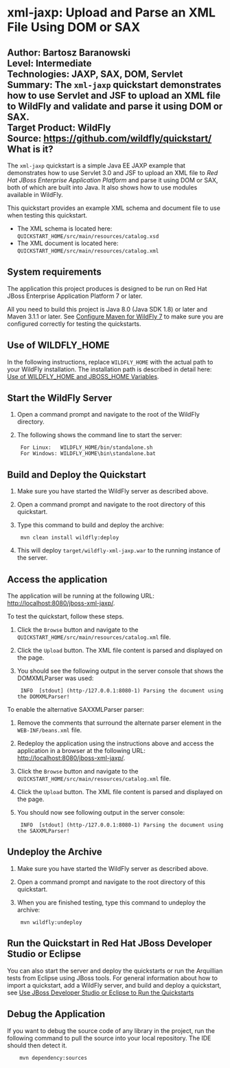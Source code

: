 xml-jaxp: Upload and Parse an XML File Using DOM or SAX
========================
Author: Bartosz Baranowski  
Level: Intermediate  
Technologies: JAXP, SAX, DOM, Servlet  
Summary: The `xml-jaxp` quickstart demonstrates how to use Servlet and JSF to upload an XML file to WildFly and validate and parse it using DOM or SAX.  
Target Product: WildFly  
Source: <https://github.com/wildfly/quickstart/>  
What is it?
-----------

The `xml-jaxp` quickstart is a simple Java EE JAXP example that demonstrates how to use Servlet 3.0 and JSF to upload an XML file to *Red Hat JBoss Enterprise Application Platform* and parse it using DOM or SAX, both of which are built into Java. It also shows how to use modules available in WildFly.

This quickstart provides an example XML schema and document file to use when testing this quickstart.

* The XML schema is located here: `QUICKSTART_HOME/src/main/resources/catalog.xsd` 
* The XML document is located here: `QUICKSTART_HOME/src/main/resources/catalog.xml`

 
System requirements
-------------------

The application this project produces is designed to be run on Red Hat JBoss Enterprise Application Platform 7 or later. 

All you need to build this project is Java 8.0 (Java SDK 1.8) or later and Maven 3.1.1 or later. See [Configure Maven for WildFly 7](https://github.com/jboss-developer/jboss-developer-shared-resources/blob/master/guides/CONFIGURE_MAVEN_JBOSS_EAP7.md#configure-maven-to-build-and-deploy-the-quickstarts) to make sure you are configured correctly for testing the quickstarts.


Use of WILDFLY_HOME
---------------

In the following instructions, replace `WILDFLY_HOME` with the actual path to your WildFly installation. The installation path is described in detail here: [Use of WILDFLY_HOME and JBOSS_HOME Variables](https://github.com/jboss-developer/jboss-developer-shared-resources/blob/master/guides/USE_OF_EAP7_HOME.md#use-of-eap_home-and-jboss_home-variables).


Start the WildFly Server
-------------------------

1. Open a command prompt and navigate to the root of the WildFly directory.
2. The following shows the command line to start the server:

        For Linux:   WILDFLY_HOME/bin/standalone.sh
        For Windows: WILDFLY_HOME\bin\standalone.bat

 
Build and Deploy the Quickstart
-------------------------

1. Make sure you have started the WildFly server as described above.
2. Open a command prompt and navigate to the root directory of this quickstart.
3. Type this command to build and deploy the archive:

        mvn clean install wildfly:deploy

4. This will deploy `target/wildfly-xml-jaxp.war` to the running instance of the server.


Access the application 
---------------------

The application will be running at the following URL: <http://localhost:8080/jboss-xml-jaxp/>.

To test the quickstart, follow these steps.

1. Click the `Browse` button and navigate to the `QUICKSTART_HOME/src/main/resources/catalog.xml` file.
2. Click the `Upload` button. The XML file content is parsed and displayed on the page. 
3. You should see the following output in the server console that shows the DOMXMLParser was used:

        INFO  [stdout] (http-/127.0.0.1:8080-1) Parsing the document using the DOMXMLParser!

To enable the alternative SAXXMLParser parser:

1. Remove the comments that surround the alternate parser element in the `WEB-INF/beans.xml` file.
2. Redeploy the application using the instructions above and access the application in a browser at the following URL:  <http://localhost:8080/jboss-xml-jaxp/>.
3. Click the `Browse` button and navigate to the `QUICKSTART_HOME/src/main/resources/catalog.xml` file.
4. Click the `Upload` button. The XML file content is parsed and displayed on the page. 
5. You should now see following output in the server console:

        INFO  [stdout] (http-/127.0.0.1:8080-1) Parsing the document using the SAXXMLParser!


Undeploy the Archive
--------------------

1. Make sure you have started the WildFly server as described above.
2. Open a command prompt and navigate to the root directory of this quickstart.
3. When you are finished testing, type this command to undeploy the archive:

        mvn wildfly:undeploy


Run the Quickstart in Red Hat JBoss Developer Studio or Eclipse
-------------------------------------
You can also start the server and deploy the quickstarts or run the Arquillian tests from Eclipse using JBoss tools. For general information about how to import a quickstart, add a WildFly server, and build and deploy a quickstart, see [Use JBoss Developer Studio or Eclipse to Run the Quickstarts](https://github.com/jboss-developer/jboss-developer-shared-resources/blob/master/guides/USE_JBDS.md#use-jboss-developer-studio-or-eclipse-to-run-the-quickstarts) 


Debug the Application
------------------------------------

If you want to debug the source code of any library in the project, run the following command to pull the source into your local repository. The IDE should then detect it.


        mvn dependency:sources

